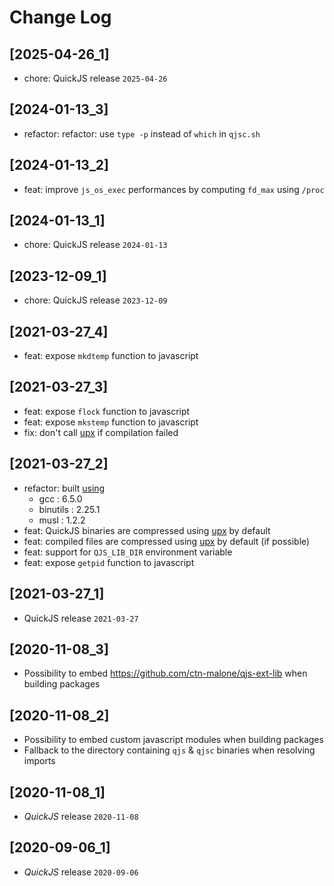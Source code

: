 # Change Log

## [2025-04-26_1]

* chore: QuickJS release `2025-04-26`

## [2024-01-13_3]

* refactor: refactor: use `type -p` instead of `which` in `qjsc.sh`

## [2024-01-13_2]

* feat: improve `js_os_exec` performances by computing `fd_max` using `/proc`

## [2024-01-13_1]

* chore: QuickJS release `2024-01-13`

## [2023-12-09_1]

* chore: QuickJS release `2023-12-09`

## [2021-03-27_4]

* feat: expose `mkdtemp` function to javascript

## [2021-03-27_3]

* feat: expose `flock` function to javascript
* feat: expose `mkstemp` function to javascript
* fix: don't call [upx](https://upx.github.io/) if compilation failed

## [2021-03-27_2]

* refactor: built [using](https://github.com/ctn-malone/musl-cross-maker/releases/tag/gcc-6.5.0_binutils-2.25.1_musl-1.2.2)
  * gcc : 6.5.0
  * binutils : 2.25.1
  * musl : 1.2.2
* feat: QuickJS binaries are compressed using [upx](https://upx.github.io/) by default
* feat: compiled files are compressed using [upx](https://upx.github.io/) by default (if possible)
* feat: support for `QJS_LIB_DIR` environment variable
* feat: expose `getpid` function to javascript

## [2021-03-27_1]

* QuickJS release `2021-03-27`

## [2020-11-08_3]

* Possibility to embed https://github.com/ctn-malone/qjs-ext-lib when building packages

## [2020-11-08_2]

* Possibility to embed custom javascript modules when building packages
* Fallback to the directory containing `qjs` & `qjsc` binaries when resolving imports

## [2020-11-08_1]

* *QuickJS* release `2020-11-08`

## [2020-09-06_1]

* *QuickJS* release `2020-09-06`
